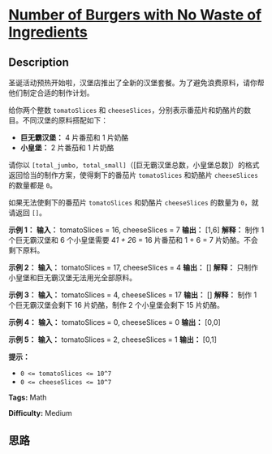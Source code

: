# [Number of Burgers with No Waste of Ingredients][title]

## Description

圣诞活动预热开始啦，汉堡店推出了全新的汉堡套餐。为了避免浪费原料，请你帮他们制定合适的制作计划。

给你两个整数 `tomatoSlices` 和 `cheeseSlices`，分别表示番茄片和奶酪片的数目。不同汉堡的原料搭配如下：

  * **巨无霸汉堡：** 4 片番茄和 1 片奶酪
  * **小皇堡：** 2 片番茄和 1 片奶酪

请你以 `[total_jumbo, total_small]`（[巨无霸汉堡总数，小皇堡总数]）的格式返回恰当的制作方案，使得剩下的番茄片
`tomatoSlices` 和奶酪片 `cheeseSlices` 的数量都是 `0`。

如果无法使剩下的番茄片 `tomatoSlices` 和奶酪片 `cheeseSlices` 的数量为 `0`，就请返回 `[]`。



**示例 1：**
            **输入：** tomatoSlices = 16, cheeseSlices = 7    **输出：** [1,6]    **解释：** 制作 1 个巨无霸汉堡和 6 个小皇堡需要 4*1 + 2*6 = 16 片番茄和 1 + 6 = 7 片奶酪。不会剩下原料。    

**示例 2：**
            **输入：** tomatoSlices = 17, cheeseSlices = 4    **输出：** []    **解释：** 只制作小皇堡和巨无霸汉堡无法用光全部原料。    

**示例 3：**
            **输入：** tomatoSlices = 4, cheeseSlices = 17    **输出：** []    **解释：** 制作 1 个巨无霸汉堡会剩下 16 片奶酪，制作 2 个小皇堡会剩下 15 片奶酪。    

**示例 4：**
            **输入：** tomatoSlices = 0, cheeseSlices = 0    **输出：** [0,0]    

**示例 5：**
            **输入：** tomatoSlices = 2, cheeseSlices = 1    **输出：** [0,1]    



**提示：**

  * `0 <= tomatoSlices <= 10^7`
  * `0 <= cheeseSlices <= 10^7`


**Tags:** Math

**Difficulty:** Medium

## 思路

[title]: https://leetcode-cn.com/problems/number-of-burgers-with-no-waste-of-ingredients
